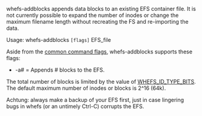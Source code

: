 whefs-addblocks appends data blocks to an existing EFS container file. It is not currently possible to expand the number of inodes or change the maximum filename length without recreating the FS and re-importing the data.

Usage: whefs-addblocks `[flags]` EFS\_file

Aside from the [common command flags](WhefsTools.md), whefs-addblocks supports these flags:

  * -a# = Appends # blocks to the EFS.

The total number of blocks is limited by the value of [WHEFS\_ID\_TYPE\_BITS](WhefsTweakingEFS.md). The default maximum number of inodes or blocks is 2^16 (64k).

Achtung: always make a backup of your EFS first, just in case lingering bugs in whefs (or an untimely Ctrl-C) corrupts the EFS.